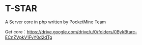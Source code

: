 # T-STAR
A Server core in php written by PocketMine Team

Get core：https://drive.google.com/drive/u/0/folders/0BykBtarc-ECnZVpkV1FvY0d2dTg

